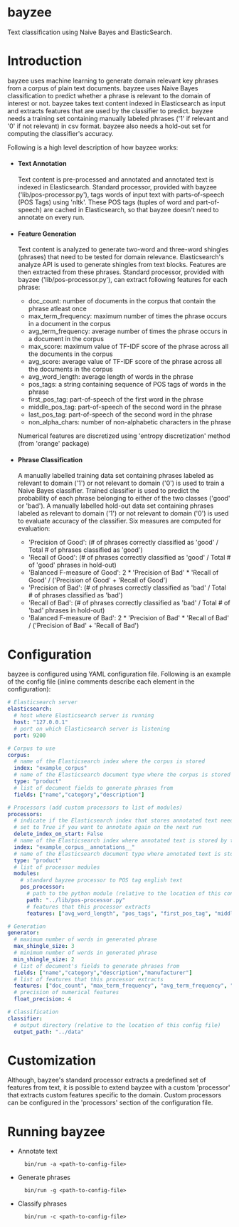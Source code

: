bayzee
======

Text classification using Naive Bayes and ElasticSearch.

# Introduction

bayzee uses machine learning to generate domain relevant key phrases from a corpus of plain text documents.
bayzee uses Naive Bayes classification to predict whether a phrase is relevant to the domain of interest or not.
bayzee takes text content indexed in Elasticsearch as input and extracts features that are used by the classifier to predict.
bayzee needs a training set containing manually labeled phrases ('1' if relevant and '0' if not relevant) in csv format.
bayzee also needs a hold-out set for computing the classifier's accuracy.

Following is a high level description of how bayzee works:

* #### Text Annotation
  Text content is pre-processed and annotated and annotated text is indexed in Elasticsearch.
  Standard processor, provided with bayzee ('lib/pos-processor.py'), tags words of input text with parts-of-speech (POS Tags) using 'nltk'.
  These POS tags (tuples of word and part-of-speech) are cached in Elasticsearch, so that bayzee doesn't need to annotate on every run.

* #### Feature Generation
  Text content is analyzed to generate two-word and three-word shingles (phrases) that need to be tested for domain relevance.
  Elasticsearch's analyze API is used to generate shingles from text blocks.
  Features are then extracted from these phrases.
  Standard processor, provided with bayzee ('lib/pos-processor.py'), can extract following features for each phrase:
  
  * doc_count: number of documents in the corpus that contain the phrase atleast once
  * max_term_frequency: maximum number of times the phrase occurs in a document in the corpus
  * avg_term_frequency: average number of times the phrase occurs in a document in the corpus
  * max_score: maximum value of TF-IDF score of the phrase across all the documents in the corpus
  * avg_score: average value of TF-IDF score of the phrase across all the documents in the corpus
  * avg_word_length: average length of words in the phrase
  * pos_tags: a string containing sequence of POS tags of words in the phrase
  * first_pos_tag: part-of-speech of the first word in the phrase
  * middle_pos_tag: part-of-speech of the second word in the phrase
  * last_pos_tag: part-of-speech of the second word in the phrase
  * non_alpha_chars: number of non-alphabetic characters in the phrase
  
  Numerical features are discretized using 'entropy discretization' method (from 'orange' package)

* #### Phrase Classification
  A manually labelled training data set containing phrases labeled as relevant to domain ('1') or not relevant to domain ('0') is used to train a Naive Bayes classifier.
  Trained classifier is used to predict the probability of each phrase belonging to either of the two classes ('good' or 'bad').
  A manually labelled hold-out data set containing phrases labeled as relevant to domain ('1') or not relevant to domain ('0') is used to evaluate accuracy of the classifier.
  Six measures are computed for evaluation:
  
  * 'Precision of Good': (# of phrases correctly classified as 'good' / Total # of phrases classified as 'good')
  * 'Recall of Good': (# of phrases correctly classified as 'good' / Total # of 'good' phrases in hold-out)
  * 'Balanced F-measure of Good': 2 * 'Precision of Bad' * 'Recall of Good' / ('Precision of Good' + 'Recall of Good')
  * 'Precision of Bad': (# of phrases correctly classified as 'bad' / Total # of phrases classified as 'bad')
  * 'Recall of Bad': (# of phrases correctly classified as 'bad' / Total # of 'bad' phrases in hold-out)
  * 'Balanced F-measure of Bad': 2 * 'Precision of Bad' * 'Recall of Bad' / ('Precision of Bad' + 'Recall of Bad')

# Configuration
  bayzee is configured using YAML configuration file. Following is an example of the config file (inline comments describe each element in the configuration):
  
  ```yaml
  # Elasticsearch server
  elasticsearch: 
    # host where Elasticsearch server is running
    host: "127.0.0.1"
    # port on which Elasticsearch server is listening
    port: 9200
  
  # Corpus to use
  corpus:
    # name of the Elasticsearch index where the corpus is stored
    index: "example_corpus"
    # name of the Elasticsearch document type where the corpus is stored
    type: "product"
    # list of document fields to generate phrases from
    fields: ["name","category","description"]
  
  # Processors (add custom processors to list of modules)
  processors:
    # indicate if the Elasticsearch index that stores annotated text needs to be deleted on start
    # set to True if you want to annotate again on the next run
    delete_index_on_start: False
    # name of the Elasticsearch index where annotated text is stored by the processors
    index: "example_corpus__annotations__"
    # name of the Elasticsearch document type where annotated text is stored by the processors
    type: "product"
    # list of processor modules
    modules:
      # standard bayzee processor to POS tag english text
      pos_processor:
        # path to the python module (relative to the location of this config file)
        path: "../lib/pos-processor.py"
        # features that this processor extracts
        features: ["avg_word_length", "pos_tags", "first_pos_tag", "middle_pos_tag", "last_pos_tag", "non_alpha_chars"]

  # Generation
  generator:
    # maximum number of words in generated phrase
    max_shingle_size: 3
    # minimum number of words in generated phrase
    min_shingle_size: 2
    # list of document's fields to generate phrases from
    fields: ["name","category","description","manufacturer"]
    # list of features that this processor extracts
    features: ["doc_count", "max_term_frequency", "avg_term_frequency", "max_score", "avg_score"]
    # precision of numerical features
    float_precision: 4
  
  # Classification
  classifier:
    # output directory (relative to the location of this config file)
    output_path: "../data"
  ```

# Customization
Although, bayzee's standard processor extracts a predefined set of features from text, it is possible to extend bayzee with a custom 'processor' that extracts custom features specific to the domain. Custom processors can be configured in the 'processors' section of the configuration file.

# Running bayzee

* Annotate text

        bin/run -a <path-to-config-file>

* Generate phrases

        bin/run -g <path-to-config-file>

* Classify phrases

        bin/run -c <path-to-config-file>